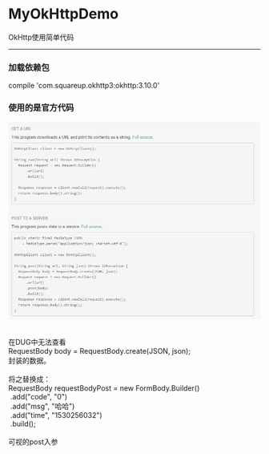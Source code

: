 # MyOkHttpDemo
OkHttp使用简单代码

---

### 加载依赖包
compile 'com.squareup.okhttp3:okhttp:3.10.0'

### 使用的是官方代码
![官方代码截图](https://github.com/think-ing/MyOkHttpDemo/blob/master/qwesd.png)  
  
<div>
   <br />
  </div>
  <div>
   在DUG中无法查看
  </div>
  <div>
   RequestBody body = RequestBody.create(JSON, json);
  </div>
  <div>
   封装的数据。
  </div>
  <div>
   <br />
  </div>
  <div>
   将之替换成：
  </div>
  <div>
   RequestBody requestBodyPost = new FormBody.Builder()
  </div>
  <div>
   &nbsp;.add(&quot;code&quot;, &quot;0&quot;)
  </div>
  <div>
   &nbsp;.add(&quot;msg&quot;, &quot;哈哈&quot;)
  </div>
  <div>
   &nbsp;.add(&quot;time&quot;, &quot;1530256032&quot;)
  </div>
  <div>
   &nbsp;.build();
  </div>
  <div>
   &nbsp;
  </div>
  <div>
   可视的post入参
  </div>
